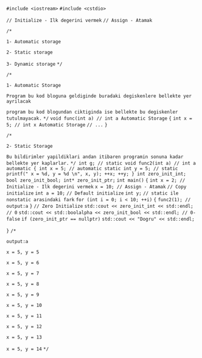 `#include <iostream>`
`#include <cstdio>`

`// Initialize - Ilk degerini vermek` 
`// Assign - Atamak`


`/*`

`1- Automatic storage`

`2- Static storage`

`3- Dynamic storage`
`*/`

`/*`

`1- Automatic Storage`

`Program bu kod bloguna geldiginde buradaki degiskenlere bellekte yer ayrilacak`

`program bu kod blogundan ciktiginda ise bellekte bu degiskenler tutulmayacak.`
`*/`
`void func(int a) // int a Automatic Storage`
`{`
`int x = 5; // int x Automatic Storage`
`// ...`
`}`

`/*`

`2- Static Storage`

`Bu bildirimler yapildiklari andan itibaren programin sonuna kadar bellekte yer kaplarlar.`
`*/
int g; // static
void func2(int a) // int a automatic
{
int x = 5; // automatic
static int y = 5; // static
printf(" x = %d, y = %d \n", x, y);
++x;
++y;
}
int zero_init_int;
bool zero_init_bool;
int* zero_init_ptr;`
`int main()`
`{`
`int x = 2; // Initialize - Ilk degerini vermek` 
`x = 10; // Assign - Atamak`
`// Copy initialize`
`int a = 10;`
`// Default initialize`
`int y;`
`// static ile nonstatic arasindaki fark`
`for (int i = 0; i < 10; ++i)`
`{`
	`func2(1); // output:a`
`}`
`// Zero Initialize`
`std::cout << zero_init_int << std::endl; // 0`
`std::cout << std::boolalpha << zero_init_bool << std::endl; // 0-false`
`if (zero_init_ptr == nullptr)`
	`std::cout << "Dogru" << std::endl;`


`}`
`/*`

`output:a`

`x = 5, y = 5`

`x = 5, y = 6`

`x = 5, y = 7`

`x = 5, y = 8`

`x = 5, y = 9`

`x = 5, y = 10`

`x = 5, y = 11`

`x = 5, y = 12`

`x = 5, y = 13`

`x = 5, y = 14`
 `*/`